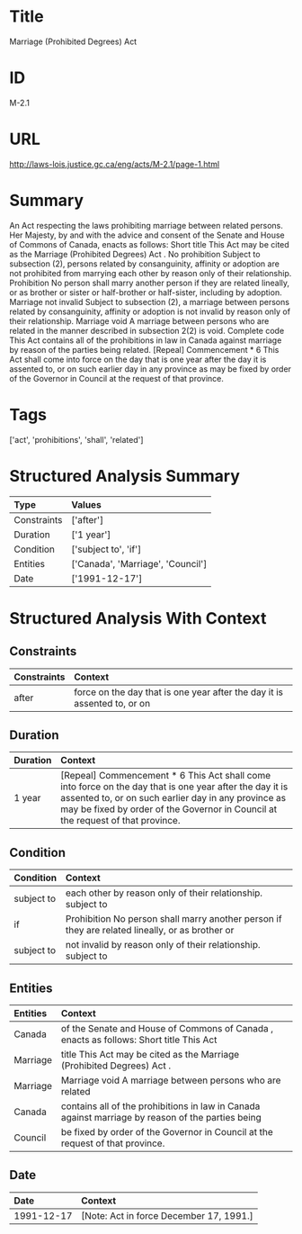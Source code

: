 # Title
Marriage (Prohibited Degrees) Act


# ID
M-2.1

# URL
http://laws-lois.justice.gc.ca/eng/acts/M-2.1/page-1.html


# Summary
An Act respecting the laws prohibiting marriage between related persons.
Her Majesty, by and with the advice and consent of the Senate and House of Commons of Canada, enacts as follows: Short title This Act may be cited as the  Marriage (Prohibited Degrees) Act .
No prohibition Subject to subsection (2), persons related by consanguinity, affinity or adoption are not prohibited from marrying each other by reason only of their relationship.
Prohibition No person shall marry another person if they are related lineally, or as brother or sister or half-brother or half-sister, including by adoption.
Marriage not invalid Subject to subsection (2), a marriage between persons related by consanguinity, affinity or adoption is not invalid by reason only of their relationship.
Marriage void A marriage between persons who are related in the manner described in subsection 2(2) is void.
Complete code This Act contains all of the prohibitions in law in Canada against marriage by reason of the parties being related.
[Repeal] Commencement * 6 This Act shall come into force on the day that is one year after the day it is assented to, or on such earlier day in any province as may be fixed by order of the Governor in Council at the request of that province.


# Tags
['act', 'prohibitions', 'shall', 'related']


# Structured Analysis Summary
| Type        | Values                            |
|:------------|:----------------------------------|
| Constraints | ['after']                         |
| Duration    | ['1 year']                        |
| Condition   | ['subject to', 'if']              |
| Entities    | ['Canada', 'Marriage', 'Council'] |
| Date        | ['1991-12-17']                    |


# Structured Analysis With Context
 


## Constraints
| Constraints   | Context                                                                  |
|:--------------|:-------------------------------------------------------------------------|
| after         | force on the day that is one year after the day it is assented to, or on |


## Duration
| Duration   | Context                                                                                                                                                                                                                                           |
|:-----------|:--------------------------------------------------------------------------------------------------------------------------------------------------------------------------------------------------------------------------------------------------|
| 1 year     | [Repeal] Commencement * 6 This Act shall come into force on the day that is one year after the day it is assented to, or on such earlier day in any province as may be fixed by order of the Governor in Council at the request of that province. |


## Condition
| Condition   | Context                                                                                          |
|:------------|:-------------------------------------------------------------------------------------------------|
| subject to  | each other by reason only of their relationship. subject to                                      |
| if          | Prohibition No person shall marry another person  if they are related lineally, or as brother or |
| subject to  | not invalid by reason only of their relationship. subject to                                     |


## Entities
| Entities   | Context                                                                                           |
|:-----------|:--------------------------------------------------------------------------------------------------|
| Canada     | of the Senate and House of Commons of Canada , enacts as follows: Short title This Act            |
| Marriage   | title This Act may be cited as the Marriage  (Prohibited Degrees) Act .                           |
| Marriage   | Marriage void A marriage between persons who are related                                          |
| Canada     | contains all of the prohibitions in law in Canada against marriage by reason of the parties being |
| Council    | be fixed by order of the Governor in Council  at the request of that province.                    |


## Date
| Date       | Context                                 |
|:-----------|:----------------------------------------|
| 1991-12-17 | [Note: Act in force December 17, 1991.] |


